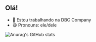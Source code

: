 ## Olá! 

- 🔭 Estou trabalhando na DBC Company
- 😄 Pronouns: ele/dele


![Anurag's GitHub stats](https://github-readme-stats.vercel.app/api?username=anuraghazra&show_icons=true&theme=transparent)
